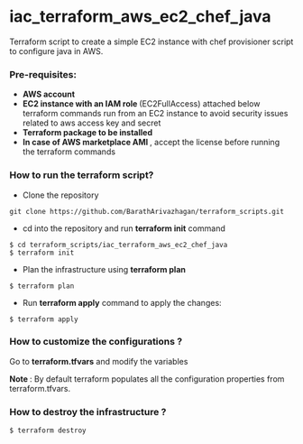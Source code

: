 # iac_terraform_aws_ec2_chef_java

Terraform script to create a simple EC2 instance with chef provisioner script to configure java in AWS.

### Pre-requisites:

* <b> AWS account </b>
* <b> EC2 instance with an IAM role </b> (EC2FullAccess) attached below terraform commands run from an EC2 instance to avoid security issues related to aws access key and secret
* <b> Terraform package to be installed </b>
* <b> In case of AWS marketplace AMI </b>, accept the license before running the terraform commands

### How to run the terraform script?

* Clone the repository 
```
git clone https://github.com/BarathArivazhagan/terraform_scripts.git
```
* cd into the repository and run <b>terraform init</b> command

```
$ cd terraform_scripts/iac_terraform_aws_ec2_chef_java
$ terraform init

```

* Plan the infrastructure using <b>terraform plan</b>

```
$ terraform plan
```

* Run <b>terraform apply</b> command to apply the changes:

```
$ terraform apply
```

### How to customize the configurations ?

Go to <b>terraform.tfvars</b> and modify the variables

<b> Note </b>: By default terraform populates all the configuration properties
               from terraform.tfvars.

### How to destroy the infrastructure ?

```
$ terraform destroy
```
